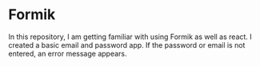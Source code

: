 # Formik
In this repository, I am getting familiar with using Formik as well as react. I created a basic email and password app. If the password or email is not entered, an error message appears. 

